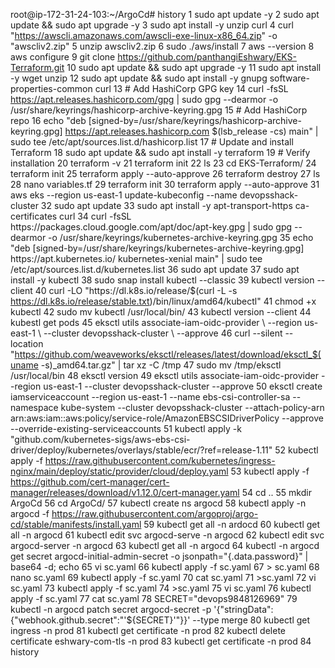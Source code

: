 
root@ip-172-31-24-103:~/ArgoCd# history
    1  sudo apt update -y
    2  sudo apt update && sudo apt upgrade -y
    3  sudo apt install -y unzip curl
    4  curl "https://awscli.amazonaws.com/awscli-exe-linux-x86_64.zip" -o "awscliv2.zip"
    5  unzip awscliv2.zip
    6  sudo ./aws/install
    7  aws --version
    8  aws configure
    9  git clone https://github.com/panthangiEshwary/EKS-Terraform.git
   10  sudo apt update && sudo apt upgrade -y
   11  sudo apt install -y wget unzip
   12  sudo apt update && sudo apt install -y gnupg software-properties-common curl
   13  # Add HashiCorp GPG key
   14  curl -fsSL https://apt.releases.hashicorp.com/gpg | sudo gpg --dearmor -o /usr/share/keyrings/hashicorp-archive-keyring.gpg
   15  # Add HashiCorp repo
   16  echo "deb [signed-by=/usr/share/keyrings/hashicorp-archive-keyring.gpg] https://apt.releases.hashicorp.com $(lsb_release -cs) main" | sudo tee /etc/apt/sources.list.d/hashicorp.list
   17  # Update and install Terraform
   18  sudo apt update && sudo apt install -y terraform
   19  # Verify installation
   20  terraform -v
   21  terraform init
   22  ls
   23  cd EKS-Terraform/
   24  terraform init
   25  terraform apply --auto-approve
   26  terraform destroy
   27  ls
   28  nano variables.tf
   29  terraform init
   30  terraform apply --auto-approve
   31  aws eks --region us-east-1 update-kubeconfig --name devopsshack-cluster
   32  sudo apt update
   33  sudo apt install -y apt-transport-https ca-certificates curl
   34  curl -fsSL https://packages.cloud.google.com/apt/doc/apt-key.gpg | sudo gpg --dearmor -o /usr/share/keyrings/kubernetes-archive-keyring.gpg
   35  echo "deb [signed-by=/usr/share/keyrings/kubernetes-archive-keyring.gpg] https://apt.kubernetes.io/ kubernetes-xenial main" | sudo tee /etc/apt/sources.list.d/kubernetes.list
   36  sudo apt update
   37  sudo apt install -y kubectl
   38  sudo snap install kubectl --classic
   39  kubectl version --client
   40  curl -LO "https://dl.k8s.io/release/$(curl -L -s https://dl.k8s.io/release/stable.txt)/bin/linux/amd64/kubectl"
   41  chmod +x kubectl
   42  sudo mv kubectl /usr/local/bin/
   43  kubectl version --client
   44  kubestl get pods
   45  eksctl utils associate-iam-oidc-provider \ --region us-east-1 \ --cluster devopsshack-cluster \ --approve
   46  curl --silent --location "https://github.com/weaveworks/eksctl/releases/latest/download/eksctl_$(uname -s)_amd64.tar.gz" | tar xz -C /tmp
   47  sudo mv /tmp/eksctl /usr/local/bin
   48  eksctl version
   49  eksctl utils associate-iam-oidc-provider   --region us-east-1   --cluster devopsshack-cluster   --approve
   50  eksctl create iamserviceaccount   --region us-east-1   --name ebs-csi-controller-sa   --namespace kube-system   --cluster devopsshack-cluster   --attach-policy-arn arn:aws:iam::aws:policy/service-role/AmazonEBSCSIDriverPolicy   --approve   --override-existing-serviceaccounts
   51  kubectl apply -k "github.com/kubernetes-sigs/aws-ebs-csi-driver/deploy/kubernetes/overlays/stable/ecr/?ref=release-1.11"
   52  kubectl apply -f https://raw.githubusercontent.com/kubernetes/ingress-nginx/main/deploy/static/provider/cloud/deploy.yaml
   53  kubectl apply -f https://github.com/cert-manager/cert-manager/releases/download/v1.12.0/cert-manager.yaml
   54  cd ..
   55  mkdir ArgoCd
   56  cd ArgoCd/
   57  kubectl create ns argocd
   58  kubectl apply -n argocd -f https://raw.githubusercontent.com/argoproj/argo-cd/stable/manifests/install.yaml
   59  kubectl get all -n ardocd
   60  kubectl get all -n argocd
   61  kubectl edit svc argocd-serve -n argocd
   62  kubectl edit svc argocd-server -n argocd
   63  kubectl get all -n argocd
   64  kubectl -n argocd get secret argocd-initial-admin-secret -o jsonpath="{.data.password}" | base64 -d; echo
   65  vi sc.yaml
   66  kubectl apply -f sc.yaml
   67  > sc.yaml
   68  nano sc.yaml
   69  kubectl apply -f sc.yaml
   70  cat sc.yaml
   71  >sc.yaml
   72  vi sc.yaml
   73  kubectl apply -f sc.yaml
   74  >sc.yaml
   75  vi sc.yaml
   76  kubectl apply -f sc.yaml
   77  cat sc.yaml
   78  SECRET="devops9848126969"
   79  kubectl -n argocd patch secret argocd-secret   -p '{"stringData":{"webhook.github.secret":"'${SECRET}'"}}'   --type merge
   80  kubectl get ingress -n prod
   81  kubectl get certificate -n prod
   82  kubectl delete certificate eshwary-com-tls -n prod
   83  kubectl get certificate -n prod
   84  history
        
